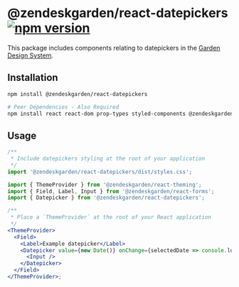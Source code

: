# @zendeskgarden/react-datepickers [![npm version](https://img.shields.io/npm/v/@zendeskgarden/react-datepickers.svg?style=flat-square)](https://www.npmjs.com/package/@zendeskgarden/react-datepickers)

This package includes components relating to datepickers in the
[Garden Design System](https://zendeskgarden.github.io/).

## Installation

```sh
npm install @zendeskgarden/react-datepickers

# Peer Dependencies - Also Required
npm install react react-dom prop-types styled-components @zendeskgarden/react-theming
```

## Usage

```jsx static
/**
 * Include datepickers styling at the root of your application
 */
import '@zendeskgarden/react-datepickers/dist/styles.css';

import { ThemeProvider } from '@zendeskgarden/react-theming';
import { Field, Label, Input } from '@zendeskgarden/react-forms';
import { Datepicker } from '@zendeskgarden/react-datepickers';

/**
 * Place a `ThemeProvider` at the root of your React application
 */
<ThemeProvider>
  <Field>
    <Label>Example datepicker</Label>
    <Datepicker value={new Date()} onChange={selectedDate => console.log(selectedDate)}>
      <Input />
    </Datepicker>
  </Field>
</ThemeProvider>;
```
